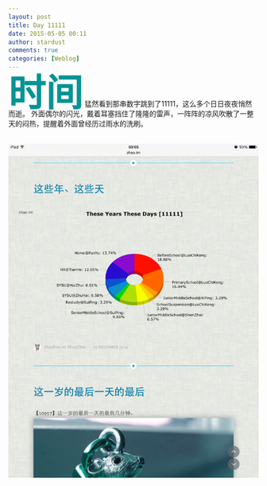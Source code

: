 ```yaml
---
layout: post
title: Day 11111
date: 2015-05-05 00:11
author: stardust
comments: true
categories: [Weblog]
---
```

<font color="#059494"><span style="font-size: 75px; line-height: 60px;"><b>时间</b></span></font> 猛然看到那串数字跳到了11111，这么多个日日夜夜悄然而逝。
外面偶尔的闪光，戴着耳塞挡住了隆隆的雷声，一阵阵的凉风吹散了一整天的闷热，提醒着外面曾经历过雨水的洗刷。

&nbsp;<a href="/wp-content/uploads/2015/05/IMG_0068.png"><img src="/wp-content/uploads/2015/05/IMG_0068.png" alt=""></a>&nbsp;
